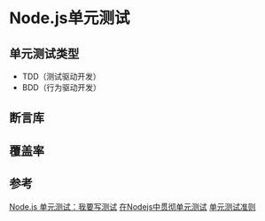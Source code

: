 # Node.js单元测试

## 单元测试类型
- TDD（测试驱动开发）
- BDD（行为驱动开发）

## 断言库

## 覆盖率

## 参考

[Node.js 单元测试：我要写测试](http://taobaofed.org/blog/2015/12/10/nodejs-unit-tests/)
[在Nodejs中贯彻单元测试](https://github.com/JerryC8080/unittest-demo)
[单元测试准则](https://github.com/yangyubo/zh-unit-testing-guidelines)